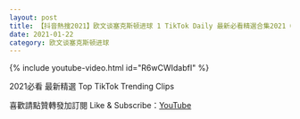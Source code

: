 ```yaml
---
layout: post
title: 【抖音熱搜2021】欧文谈塞克斯顿进球 1 TikTok Daily 最新必看精選合集2021 01 22
date: 2021-01-22
category: 欧文谈塞克斯顿进球
---
```


{% include youtube-video.html id="R6wCWIdabfI" %}

2021必看 最新精選 Top TikTok Trending Clips

喜歡請點贊轉發加訂閱 Like & Subscribe：[YouTube](https://www.youtube.com/channel/UCAoR7VcanIPd04uEq_GIylA/videos)

